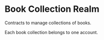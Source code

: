 # Book Collection Realm

Contracts to manage collections of books.

Each book collection belongs to one account.
